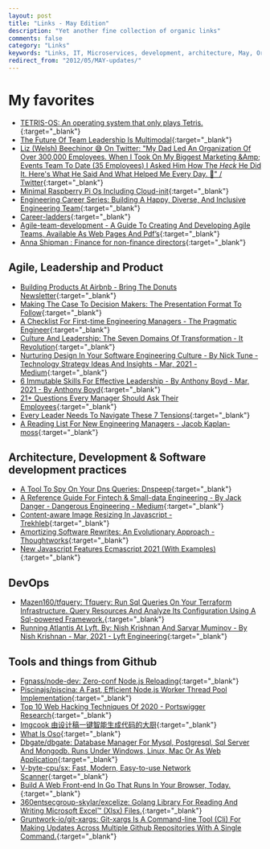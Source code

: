 ```yaml
---
layout: post
title: "Links - May Edition"
description: "Yet another fine collection of organic links"
comments: false
category: "Links"
keywords: "Links, IT, Microservices, development, architecture, May, Organic"
redirect_from: "2012/05/MAY-updates/"
---
```

<!-- markdownlint-disable MD033 MD020 MD025-->
# My favorites<a name="favorites"></a>

- [TETRIS-OS: An operating system that only plays Tetris.](https://github.com/jdah/tetris-os){:target="_blank"}
- [The Future Of Team Leadership Is Multimodal](https://sloanreview.mit.edu/article/the-future-of-team-leadership-is-multimodal/){:target="_blank"}
- [Liz (Welsh) Beechinor 😅 On Twitter: "My Dad Led An Organization Of Over 300,000 Employees. When I Took On My Biggest Marketing &Amp; Events Team To Date (35 Employees) I Asked Him How The *Heck* He Did It. Here's What He Said And What Helped Me Every Day. 🧵" / Twitter](https://twitter.com/LizTweetsTech/status/1375481247544266752){:target="_blank"}
- [Minimal Raspberry Pi Os Including Cloud-init](https://github.com/timebertt/pi-cloud-init){:target="_blank"}
- [Engineering Career Series: Building A Happy, Diverse, And Inclusive Engineering Team](https://engineeringblog.yelp.com/2021/04/engineering-career-series-building-a-happy-diverse-and-inclusive-engineering-team.html){:target="_blank"}
- [Career-ladders](https://career-ladders.dev/engineering){:target="_blank"}
- [Agile-team-development - A Guide To Creating And Developing Agile Teams, Available As Web Pages And Pdf’s](https://proagileab.github.io/agile-team-development/){:target="_blank"}
- [Anna Shipman : Finance for non-finance directors](https://www.annashipman.co.uk/jfdi/finance-part-1.html){:target="_blank"}

## Agile, Leadership and Product<a name="agile"></a>

- [Building Products At Airbnb - Bring The Donuts Newsletter](https://newsletter.bringthedonuts.com/p/building-products-at-airbnb){:target="_blank"}
- [Making The Case To Decision Makers: The Presentation Format To Follow](https://www.mynameisjehad.com/making-the-case-to-decision-makers-the-presentation-format-to-follow/){:target="_blank"}
- [A Checklist For First-time Engineering Managers - The Pragmatic Engineer](https://blog.pragmaticengineer.com/checklist-for-first-time-managers/){:target="_blank"}
- [Culture And Leadership: The Seven Domains Of Transformation - It Revolution](https://itrevolution.com/culture-and-leadership-the-seven-domains-of-transformation/){:target="_blank"}
- [Nurturing Design In Your Software Engineering Culture - By Nick Tune - Technology Strategy Ideas And Insights - Mar, 2021 - Medium](https://medium.com/nick-tune-tech-strategy-blog/nurturing-design-in-your-software-engineering-culture-3f960d321af){:target="_blank"}
- [6 Immutable Skills For Effective Leadership - By Anthony Boyd - Mar, 2021 - By Anthony Boyd](https://byanthonyboyd.com/6-immutable-skills-for-effective-leadership-52de21ba1bcd){:target="_blank"}
- [21+ Questions Every Manager Should Ask Their Employees](https://blog.trello.com/questions-every-manager-should-ask){:target="_blank"}
- [Every Leader Needs To Navigate These 7 Tensions](https://hbr.org/2020/02/every-leader-needs-to-navigate-these-7-tensions){:target="_blank"}
- [A Reading List For New Engineering Managers - Jacob Kaplan-moss](https://jacobian.org/2018/may/2/engmanager-reading-list/){:target="_blank"}

## Architecture, Development & Software development practices <a name="development"></a>

- [A Tool To Spy On Your Dns Queries: Dnspeep](https://jvns.ca/blog/2021/03/31/dnspeep-tool/){:target="_blank"}
- [A Reference Guide For Fintech & Small-data Engineering - By Jack Danger - Dangerous Engineering - Medium](https://medium.com/dangerous-engineering/a-reference-guide-for-fintech-small-data-engineering-bd65b9796d90){:target="_blank"}
- [Content-aware Image Resizing In Javascript - Trekhleb](https://trekhleb.dev/blog/2021/content-aware-image-resizing-in-javascript/){:target="_blank"}
- [Amortizing Software Rewrites: An Evolutionary Approach - Thoughtworks](https://www.thoughtworks.com/insights/blog/amortizing-software-rewrites-evolutionary-approach){:target="_blank"}
- [New Javascript Features Ecmascript 2021 (With Examples)](https://brayanarrieta.hashnode.dev/new-javascript-features-ecmascript-2021-with-examples){:target="_blank"}
## DevOps<a name="devops"></a>

- [Mazen160/tfquery: Tfquery: Run Sql Queries On Your Terraform Infrastructure. Query Resources And Analyze Its Configuration Using A Sql-powered Framework.](https://github.com/mazen160/tfquery){:target="_blank"}
- [Running Atlantis At Lyft. By: Nish Krishnan And Sarvar Muminov - By Nish Krishnan - Mar, 2021 - Lyft Engineering](https://eng.lyft.com/running-atlantis-at-lyft-b95c7fa51db1){:target="_blank"}

## Tools and things from Github <a name="tools"></a>

- [Fgnass/node-dev: Zero-conf Node.js Reloading](https://github.com/fgnass/node-dev){:target="_blank"}
- [Piscinajs/piscina: A Fast, Efficient Node.js Worker Thread Pool Implementation](https://github.com/piscinajs/piscina){:target="_blank"}
- [Top 10 Web Hacking Techniques Of 2020 - Portswigger Research](https://portswigger.net/research/top-10-web-hacking-techniques-of-2020?_hsmi=118917974&_hsenc=p2ANqtz--cUOD3D3IRac7SZLSKDZXCey6IF2fkm-HMT4Mt69PD7hVVUtECXGv7bk-g_k8uIOBNYSnwbif3mayoVOyEoX5y2l2vAg){:target="_blank"}
- [Imgcook 由设计稿一键智能生成代码的大厨](https://www.imgcook.com/){:target="_blank"}
- [What Is Oso](https://www.osohq.com/what-is-oso){:target="_blank"}
- [Dbgate/dbgate: Database Manager For Mysql, Postgresql, Sql Server And Mongodb. Runs Under Windows, Linux, Mac Or As Web Application](https://github.com/dbgate/dbgate){:target="_blank"}
- [V-byte-cpu/sx: Fast, Modern, Easy-to-use Network Scanner](https://github.com/v-byte-cpu/sx){:target="_blank"}
- [Build A Web Front-end In Go That Runs In Your Browser, Today.](https://www.vugu.org/){:target="_blank"}
- [360entsecgroup-skylar/excelize: Golang Library For Reading And Writing Microsoft Excel™ (Xlsx) Files.](https://github.com/360EntSecGroup-Skylar/excelize){:target="_blank"}
- [Gruntwork-io/git-xargs: Git-xargs Is A Command-line Tool (Cli) For Making Updates Across Multiple Github Repositories With A Single Command.](https://github.com/gruntwork-io/git-xargs){:target="_blank"}